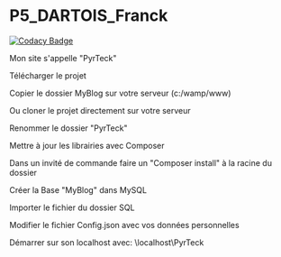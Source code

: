 # P5_DARTOIS_Franck

[![Codacy Badge](https://app.codacy.com/project/badge/Grade/748ed810fb2b4d0bb151cfc8e644d0b1)](https://www.codacy.com/manual/Franck-Dev/P5_DARTOIS_Franck/dashboard?utm_source=github.com&amp;utm_medium=referral&amp;utm_content=Franck-Dev/P5_DARTOIS_Franck&amp;utm_campaign=Badge_Grade)

Mon site s'appelle "PyrTeck"

Télécharger le projet

Copier le dossier MyBlog sur votre serveur (c:/wamp/www)

Ou cloner le projet directement sur votre serveur

Renommer le dossier "PyrTeck"

Mettre à jour les librairies avec Composer

Dans un invité de commande faire un "Composer install" à la racine du dossier

Créer la Base "MyBlog" dans MySQL

Importer le fichier du dossier SQL

Modifier le fichier Config.json avec vos données personnelles

Démarrer sur son localhost avec: \localhost\PyrTeck
